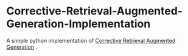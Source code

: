 # Corrective-Retrieval-Augmented-Generation-Implementation
A simple python implementation of [Corrective Retrieval Augmented Generation](https://arxiv.org/abs/2401.15884) .

